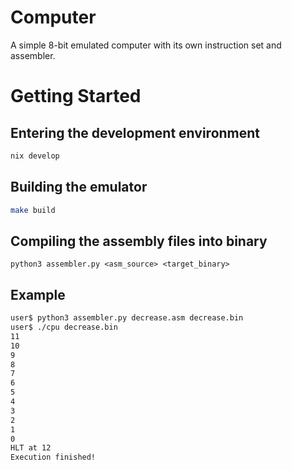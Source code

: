 # Computer

A simple 8-bit emulated computer with its own instruction set and assembler.

# Getting Started

## Entering the development environment

```sh
nix develop
```

## Building the emulator

```sh
make build
```

## Compiling the assembly files into binary

```
python3 assembler.py <asm_source> <target_binary>
```

## Example
```sh
user$ python3 assembler.py decrease.asm decrease.bin
user$ ./cpu decrease.bin
11
10
9
8
7
6
5
4
3
2
1
0
HLT at 12
Execution finished!
```
